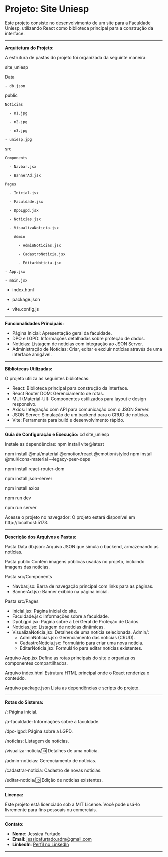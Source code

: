 **Projeto: Site Uniesp**
====================

Este projeto consiste no desenvolvimento de um site para a Faculdade Uniesp, utilizando React como biblioteca principal para a construção da interface.

-----------------------------------------------------------------------------------------------------------------------
**Arquitetura do Projeto:**

A estrutura de pastas do projeto foi organizada da seguinte maneira:

site_uniesp

Data

    - db.json
  
public

    Noticias
    
      - n1.jpg
      
      - n2.jpg
      
      - n3.jpg
      
    - uniesp.jpg
    
  src
  
    Components
    
      - Navbar.jsx
      
      - BannerAd.jsx
      
    Pages
    
      - Inicial.jsx
      
      - Faculdade.jsx
      
      - DpoLgpd.jsx
      
      - Noticias.jsx
      
      - VisualizaNoticia.jsx
      
        Admin
        
          - AdminNoticias.jsx
          
          - CadastroNoticia.jsx
          
          - EditarNoticia.jsx
          
    - App.jsx
    
    - main.jsx
    
  - index.html
  
  - package.json

  - vite.config.js
  
-----------------------------------------------------------------------------------------------------------------------

**Funcionalidades Principais:**

- Página Inicial: Apresentação geral da faculdade.
- DPO e LGPD: Informações detalhadas sobre proteção de dados.
- Notícias: Listagem de notícias com integração ao JSON Server.
- Administração de Notícias: Criar, editar e excluir notícias através de uma interface amigável.
-----------------------------------------------------------------------------------------------------------------------

**Bibliotecas Utilizadas:**

O projeto utiliza as seguintes bibliotecas:

- React: Biblioteca principal para construção da interface.
- React Router DOM: Gerenciamento de rotas.
- MUI (Material-UI): Componentes estilizados para layout e design responsivo.
- Axios: Integração com API para comunicação com o JSON Server.
- JSON Server: Simulação de um backend para o CRUD de notícias.
- Vite: Ferramenta para build e desenvolvimento rápido.
-----------------------------------------------------------------------------------------------------------------------

**Guia de Configuração e Execução:**
cd site_uniesp

Instale as dependências:
npm install vite@latest

npm install @mui/material @emotion/react @emotion/styled
npm install @mui/icons-material --legacy-peer-deps

npm install react-router-dom

npm install json-server

npm install axios

npm run dev

npm run server

Acesse o projeto no navegador: O projeto estará disponível em http://localhost:5173.

-----------------------------------------------------------------------------------------------------------------------

**Descrição dos Arquivos e Pastas:**

Pasta Data
db.json: Arquivo JSON que simula o backend, armazenando as notícias.

Pasta public
Contém imagens públicas usadas no projeto, incluindo imagens das notícias.

Pasta src/Components
- Navbar.jsx: Barra de navegação principal com links para as páginas.
- BannerAd.jsx: Banner exibido na página inicial.

Pasta src/Pages
- Inicial.jsx: Página inicial do site.
- Faculdade.jsx: Informações sobre a faculdade.
- DpoLgpd.jsx: Página sobre a Lei Geral de Proteção de Dados.
- Noticias.jsx: Listagem de notícias dinâmicas.
- VisualizaNoticia.jsx: Detalhes de uma notícia selecionada.
  Admin/:
  - AdminNoticias.jsx: Gerenciamento das notícias (CRUD).
  - CadastroNoticia.jsx: Formulário para criar uma nova notícia.
  - EditarNoticia.jsx: Formulário para editar notícias existentes.

Arquivo App.jsx
Define as rotas principais do site e organiza os componentes compartilhados.

Arquivo index.html
Estrutura HTML principal onde o React renderiza o conteúdo.

Arquivo package.json
Lista as dependências e scripts do projeto.

-----------------------------------------------------------------------------------------------------------------------

**Rotas do Sistema:**

/: Página inicial.

/a-faculdade: Informações sobre a faculdade.

/dpo-lgpd: Página sobre a LGPD.

/noticias: Listagem de notícias.

/visualiza-noticia/:id: Detalhes de uma notícia.

/admin-noticias: Gerenciamento de notícias.

/cadastrar-noticia: Cadastro de novas notícias.

/editar-noticia/:id: Edição de notícias existentes.

-----------------------------------------------------------------------------------------------------------------------

**Licença:**

Este projeto está licenciado sob a MIT License. Você pode usá-lo livremente para fins pessoais ou comerciais.

-----------------------------------------------------------------------------------------------------------------------

**Contato:**

-   **Nome**: Jessica Furtado
-   **Email**: jessicafurtado.adm@gmail.com
-   **LinkedIn**: [Perfil no LinkedIn](https://linkedin.com/in/jéssica-furtado-632005a0/)

-----------------------------------------------------------------------------------------------------------------------

